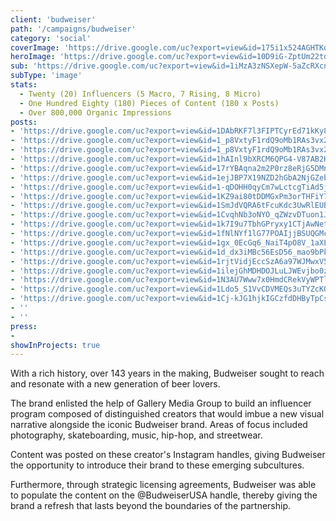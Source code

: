 ```yaml
---
client: 'budweiser'
path: '/campaigns/budweiser'
category: 'social'
coverImage: 'https://drive.google.com/uc?export=view&id=175i1x524AGHTKqtJGpcDZ3Khhv3EDR2w'
heroImage: 'https://drive.google.com/uc?export=view&id=10D9iG-ZptUm22tdltreEvrMrR74HRWNz'
sub: 'https://drive.google.com/uc?export=view&id=1iMzA3zNSXepW-5aZcRXcnQZNxSu7_zWZ'
subType: 'image'
stats:
  - Twenty (20) Influencers (5 Macro, 7 Rising, 8 Micro)
  - One Hundred Eighty (180) Pieces of Content (180 x Posts)
  - Over 800,000 Organic Impressions
posts:
- 'https://drive.google.com/uc?export=view&id=1DAbRKF7l3FIPTCyrEd71kKy8vg-A9sfg'
- 'https://drive.google.com/uc?export=view&id=1_p8VxtyF1rdQ9oMb1RAs3vx2XHLk6jtC'
- 'https://drive.google.com/uc?export=view&id=1_p8VxtyF1rdQ9oMb1RAs3vx2XHLk6jtC'
- 'https://drive.google.com/uc?export=view&id=1hAInl9bXRCM6QPG4-V87AB2H9np2AWm9'
- 'https://drive.google.com/uc?export=view&id=17rYBAqna2m2P0rz8eRjG5DMnNDtvPvQY'
- 'https://drive.google.com/uc?export=view&id=1ejJBP7X19NZD2hGbA2NjGZebsPwwbY7E'
- 'https://drive.google.com/uc?export=view&id=1-qDOHH0qyCm7wLctcgTiAd5jhyJR8nU6'
- 'https://drive.google.com/uc?export=view&id=1KZ9ai80tDDMGxPm3orTHFiY7zPkDcsK6'
- 'https://drive.google.com/uc?export=view&id=1SmJdVQRA6tFcuKdc3UwRlEUBEFXDbxic'
- 'https://drive.google.com/uc?export=view&id=1CvqhNb3oNYO_qZWzvDTuon1J8rj2aQTd'
- 'https://drive.google.com/uc?export=view&id=1k7I9u7TbhGPryxy1CTjAwNetMxi2gvw8'
- 'https://drive.google.com/uc?export=view&id=1fNlNYf1lG77POAIjjBSUQGMcAtAnwiM-'
- 'https://drive.google.com/uc?export=view&id=1gx_0EcGq6_NaiT4pO8V_1aXLbW4_p14Q'
- 'https://drive.google.com/uc?export=view&id=1d_dx3iMBc56EsD56_mao9bPkOJ3dQvMH'
- 'https://drive.google.com/uc?export=view&id=1rjtVidjEccSzA6a97WJMwxV5pd0g2hWl'
- 'https://drive.google.com/uc?export=view&id=1ilejGhMDHDOJLuLJWEvjbo0zEMCofZVF'
- 'https://drive.google.com/uc?export=view&id=1N3AU7Www7x0HmdCRekVyWPTlMEj1ps3o'
- 'https://drive.google.com/uc?export=view&id=1Ldo5_S1VvCDVMEQs3uTYZcKQ0fmUAY7w'
- 'https://drive.google.com/uc?export=view&id=1Cj-kJG1hjkIGCzfdDHByTpCs3r65HBYk'
- ''
- ''
press:
-
showInProjects: true
---
```

  
With a rich history, over 143 years in the making, Budweiser sought to reach and resonate with a new generation of beer lovers.

The brand enlisted the help of Gallery Media Group to build an influencer program composed of distinguished creators that would imbue a new visual narrative alongside the iconic Budweiser brand. Areas of focus included photography, skateboarding, music, hip-hop, and streetwear.

Content was posted on these creator's Instagram handles, giving Budweiser the opportunity to introduce their brand to these emerging subcultures.

Furthermore, through strategic licensing agreements, Budweiser was able to populate the content on the @BudweiserUSA handle, thereby giving the brand a refresh that lasts beyond the boundaries of the partnership.